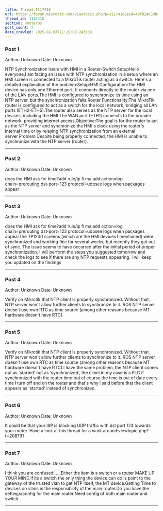```yaml
---
title: Thread-1117410
url: https://forum.mikrotik.com/viewtopic.php?p=1117410&sid=49f92a630bc7970d8ca50523be880e8f#p1117410
thread_id: 1117410
section: RouterOS
post_count: 7
date_crawled: 2025-02-03T21:15:08.243033
---
```


### Post 1
Author: Unknown
Date: Unknown

NTP Synchronization Issue with HMI in a Router-Switch SetupHello everyone,I am facing an issue with NTP synchronization in a setup where an HMI screen is connected to a MikroTik router acting as a switch. Here's a detailed explanation of the problem:Setup:HMI Configuration:The HMI device has only one Ethernet port. It connects directly to the router via one of the LAN ports.The HMI is configured to synchronize its time using an NTP server, but the synchronization fails.Router Functionality:The MikroTik router is configured to act as a switch for the local network, bridging all LAN ports (ETH2-ETH5).The router also serves as the NTP server for the local devices, including the HMI.The WAN port (ETH1) connects to the broader network, providing internet access.Objective:The goal is for the router to act as the NTP server and synchronize the HMI's clock using the router's internal time or by relaying NTP synchronization from an external server.Problem:Despite being properly connected, the HMI is unable to synchronize with the NTP server (router).

---
### Post 2
Author: Unknown
Date: Unknown

does the HMI ask for time?add rule/ip fi ma add action=log chain=prerouting dst-port=123 protocol=udpsee logs when packages appear

---
### Post 3
Author: Unknown
Date: Unknown

does the HMI ask for time?add rule/ip fi ma add action=log chain=prerouting dst-port=123 protocol=udpsee logs when packages appearThe TP1200 screens (which are the HMI devices I mentioned) were synchronized and working fine for several weeks, but recently they got out of sync. The issue seems to have occurred after the initial period of proper synchronization. I will perform the steps you suggested tomorrow and check the logs to see if there are any NTP requests appearing. I will keep you updated on the findings

---
### Post 4
Author: Unknown
Date: Unknown

Verify on Mikrotik that NTP client is properly synchronized. Without that, NTP server won't allow further clients to synchronize to it. ROS NTP server doesn't use own RTC as time source (among other reasons because MT hardware doesn't have RTC).

---
### Post 5
Author: Unknown
Date: Unknown

Verify on Mikrotik that NTP client is properly synchronized. Without that, NTP server won't allow further clients to synchronize to it. ROS NTP server doesn't use own RTC as time source (among other reasons because MT hardware doesn't have RTC).I have the same problem, the NTP client comes out as 'started' not as 'synchronized', the client in my case is a PLC if synchronized with the router time but of course the time is out of date every time I turn off and on the router and that's why I said before that the client appears as 'started' instead of synchronized.

---
### Post 6
Author: Unknown
Date: Unknown

It could be that your ISP is blocking UDP traffic with dst port 123 towards your router. Have a look at this thread for a work around:viewtopic.php?t=208791

---
### Post 7
Author: Unknown
Date: Unknown

I think you are confused......Either the item is a switch or a router MAKE UP YOUR MIND.If its a switch the only thing the device can do is point to the gateway of the trusted vlan to get NTP itself, the MT device.Getting Time to devices on vlans is the responsibility of the main router.Do you have the settings/config for the main router.Need config of both main router and switch

---
